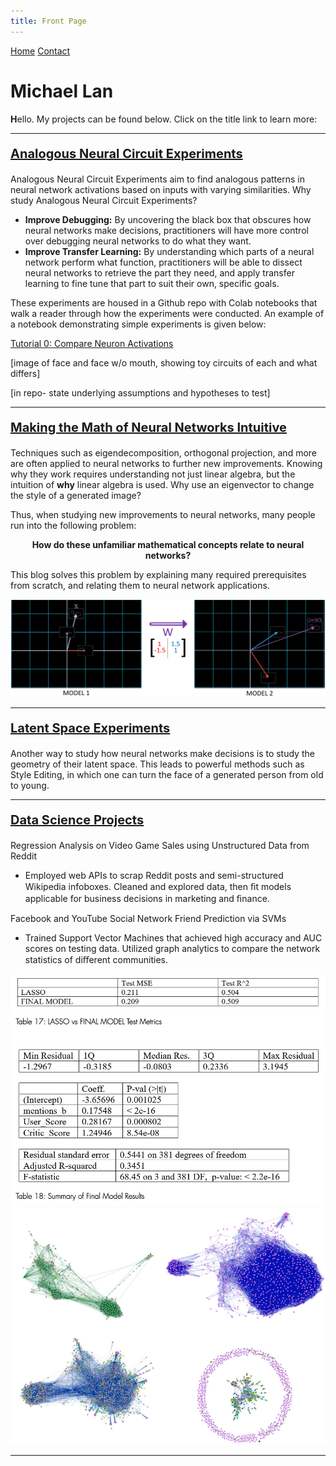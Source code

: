 ```yaml
---
title: Front Page
---
```


<head>
    <link rel="stylesheet" href="index.css">
</head>

<div class="topnav">
  <a class="active" href="#home">Home</a>
  <a href="#contact">Contact</a>
</div>

<p align="center"><h1><b>Michael Lan</b></h1></p>

<!---
--->
<span><b>H</b></span>ello. My projects can be found below. Click on the title link to learn more:

---
<p style="font-size:20px"><b>
<a href="https://github.com/wlg1/analogous_neuron_circuit_expms">Analogous Neural Circuit Experiments</a>
</b></p>

Analogous Neural Circuit Experiments aim to find analogous patterns in neural network activations based on inputs with varying similarities. Why study Analogous Neural Circuit Experiments?
<ul>
<li><b>Improve Debugging:</b> By uncovering the black box that obscures how neural networks make decisions, practitioners will have more control over debugging neural networks to do what they want. </li>
<li><b>Improve Transfer Learning:</b> By understanding which parts of a neural network perform what function, practitioners will be able to dissect neural networks to retrieve the part they need, and apply transfer learning to fine tune that part to suit their own, specific goals.</li>
</ul>

These experiments are housed in a Github repo with Colab notebooks that walk a reader through how the experiments were conducted. An example of a notebook demonstrating simple experiments is given below:

<a href="https://colab.research.google.com/drive/12hQolN9TLXsakkG96nYUgU30_6YL74bf#scrollTo=IAJjuRTDBnOr">Tutorial 0: Compare Neuron Activations</a>

[image of face and face w/o mouth, showing toy circuits of each and what differs]

[in repo- state underlying assumptions and hypotheses to test]

---
<p style="font-size:20px"><b>
<a href="eduBlogHome.html">Making the Math of Neural Networks Intuitive</a>
</b></p>

Techniques such as eigendecomposition, orthogonal projection, and more are often applied to neural networks to further new improvements. Knowing why they work requires understanding not just linear algebra, but the intuition of <b>why</b> linear algebra is used. Why use an eigenvector to change the style of a generated image?

Thus, when studying new improvements to neural networks, many people run into the following problem:

<p align="center">
<b>How do these unfamiliar mathematical concepts relate to neural networks?</b></p>

This blog solves this problem by explaining many required prerequisites from scratch, and relating them to neural network applications.

![2mod_vecs](/cob/2mod_out.PNG)

---
<p style="font-size:20px"><b>
<a href="">Latent Space Experiments</a>
</b></p>

Another way to study how neural networks make decisions is to study the geometry of their latent space. This leads to powerful methods such as Style Editing, in which one can turn the face of a generated person from old to young.

---
<p style="font-size:20px"><b>
<a href="https://mikelan300.wixsite.com/portfolio">Data Science Projects</a>
</b></p>

Regression Analysis on Video Game Sales using Unstructured Data from Reddit 
<ul>
<li>Employed web APIs to scrap Reddit posts and semi-structured Wikipedia infoboxes. Cleaned and
explored data, then ﬁt models applicable for business decisions in marketing and ﬁnance. </li>
</ul>
Facebook and YouTube Social Network Friend Prediction via SVMs 
<ul>
<li>Trained Support Vector Machines that achieved high accuracy and AUC scores on testing data.
Utilized graph analytics to compare the network statistics of diﬀerent communities.</li>
</ul>

![final_model](/datasci/final_model.PNG)
![datasci_networks](/datasci/datasci_networks.png)

---




